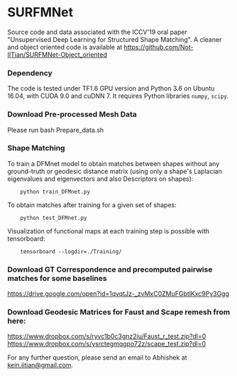 # SURFMNet

Source code and data associated with the ICCV'19 oral paper "Unsupervised Deep Learning for Structured Shape Matching". A cleaner and object oriented code is available at https://github.com/Not-IITian/SURFMNet-Object_oriented

### Dependency

The code is tested under TF1.6 GPU version and Python 3.6 on Ubuntu 16.04, with CUDA 9.0 and cuDNN 7. It requires Python libraries `numpy`, `scipy`.

### Download Pre-processed Mesh  Data

Please run  bash Prepare_data.sh

### Shape Matching

To train a DFMnet model to obtain matches between shapes without any ground-truth or geodesic distance matrix (using only a shape's Laplacian eigenvalues and eigenvectors and also Descriptors on shapes):

        python train_DFMnet.py

To obtain matches after training for a given set of shapes:

        python test_DFMnet.py
        
Visualization of functional maps at each training step is possible with tensorboard:

        tensorboard --logdir=./Training/


### Download GT Correspondence and precomputed pairwise matches for some baselines

https://drive.google.com/open?id=1qvqtJz-_zvMxC0ZMuFGbtlKxc9Py3Ggg

### Download Geodesic Matrices for Faust and Scape remesh from here:
https://www.dropbox.com/s/ryvc1b0c3gnz2ju/Faust_r_test.zip?dl=0
https://www.dropbox.com/s/ysrctegmqgpo72z/scape_test.zip?dl=0


For any further question, please send an email to Abhishek at kein.iitian@gmail.com.
